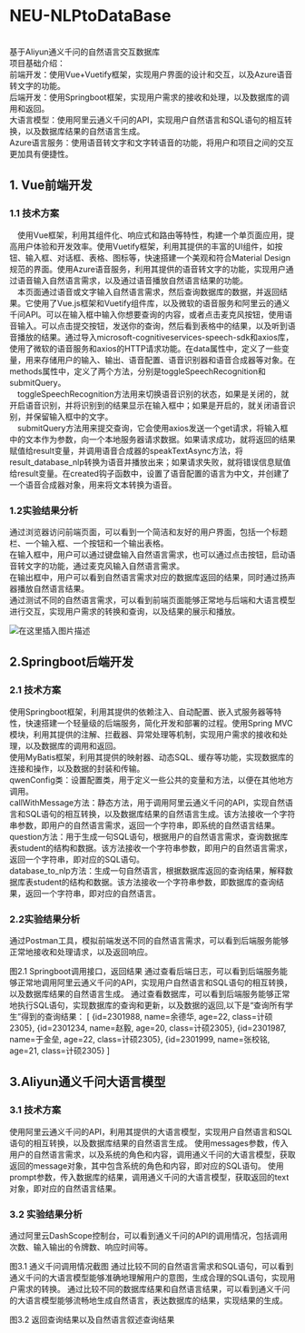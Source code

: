 # NEU-NLPtoDataBase
<br/>基于Aliyun通义千问的自然语言交互数据库<br/>
项目基础介绍：<br/>
前端开发：使用Vue+Vuetify框架，实现用户界面的设计和交互，以及Azure语音转文字的功能。<br/>
后端开发：使用Springboot框架，实现用户需求的接收和处理，以及数据库的调用和返回。<br/>
大语言模型：使用阿里云通义千问的API，实现用户自然语言和SQL语句的相互转换，以及数据库结果的自然语言生成。<br/>
Azure语言服务：使用语音转文字和文字转语音的功能，将用户和项目之间的交互更加具有便捷性。<br/>

## 1. Vue前端开发
### 1.1  技术方案
&ensp;&ensp;使用Vue框架，利用其组件化、响应式和路由等特性，构建一个单页面应用，提高用户体验和开发效率。使用Vuetify框架，利用其提供的丰富的UI组件，如按钮、输入框、对话框、表格、图标等，快速搭建一个美观和符合Material Design规范的界面。使用Azure语音服务，利用其提供的语音转文字的功能，实现用户通过语音输入自然语言需求，以及通过语音播放自然语言结果的功能。  <br/>
&ensp;&ensp;本页面通过语音或文字输入自然语言需求，然后查询数据库的数据，并返回结果。它使用了Vue.js框架和Vuetify组件库，以及微软的语音服务和阿里云的通义千问API。可以在输入框中输入你想要查询的内容，或者点击麦克风按钮，使用语音输入。可以点击提交按钮，发送你的查询，然后看到表格中的结果，以及听到语音播放的结果。通过导入microsoft-cognitiveservices-speech-sdk和axios库，使用了微软的语音服务和axios的HTTP请求功能。在data属性中，定义了一些变量，用来存储用户的输入、输出、语音配置、语音识别器和语音合成器等对象。在methods属性中，定义了两个方法，分别是toggleSpeechRecognition和submitQuery。<br/>
&ensp;&ensp;toggleSpeechRecognition方法用来切换语音识别的状态，如果是关闭的，就开启语音识别，并将识别到的结果显示在输入框中；如果是开启的，就关闭语音识别，并保留输入框中的文字。<br/>
&ensp;&ensp;submitQuery方法用来提交查询，它会使用axios发送一个get请求，将输入框中的文本作为参数，向一个本地服务器请求数据。如果请求成功，就将返回的结果赋值给result变量，并调用语音合成器的speakTextAsync方法，将result_database_nlp转换为语音并播放出来；如果请求失败，就将错误信息赋值给result变量。在created钩子函数中，设置了语音配置的语言为中文，并创建了一个语音合成器对象，用来将文本转换为语音。<br/>
### 1.2实验结果分析 
通过浏览器访问前端页面，可以看到一个简洁和友好的用户界面，包括一个标题栏、一个输入框、一个按钮和一个输出表格。<br/>
在输入框中，用户可以通过键盘输入自然语言需求，也可以通过点击按钮，启动语音转文字的功能，通过麦克风输入自然语言需求。<br/>
在输出框中，用户可以看到自然语言需求对应的数据库返回的结果，同时通过扬声器播放自然语言结果。<br/>
通过测试不同的自然语言需求，可以看到前端页面能够正常地与后端和大语言模型进行交互，实现用户需求的转换和查询，以及结果的展示和播放。<br/>

![在这里插入图片描述](https://img-blog.csdnimg.cn/direct/1e78bf8bb84f4e809d557173a832a90f.png)

## 2.Springboot后端开发
### 2.1  技术方案
使用Springboot框架，利用其提供的依赖注入、自动配置、嵌入式服务器等特性，快速搭建一个轻量级的后端服务，简化开发和部署的过程。使用Spring MVC模块，利用其提供的注解、拦截器、异常处理等机制，实现用户需求的接收和处理，以及数据库的调用和返回。<br/>
使用MyBatis框架，利用其提供的映射器、动态SQL、缓存等功能，实现数据库的连接和操作，以及数据的封装和传输。<br/>
qwenConfig类：设置配置类，用于定义一些公共的变量和方法，以便在其他地方调用。<br/>
callWithMessage方法：静态方法，用于调用阿里云通义千问的API，实现自然语言和SQL语句的相互转换，以及数据库结果的自然语言生成。该方法接收一个字符串参数，即用户的自然语言需求，返回一个字符串，即系统的自然语言结果。<br/>
question方法：用于生成一句SQL语句，根据用户的自然语言需求，查询数据库表student的结构和数据。该方法接收一个字符串参数，即用户的自然语言需求，返回一个字符串，即对应的SQL语句。<br/>
database_to_nlp方法：生成一句自然语言，根据数据库返回的查询结果，解释数据库表student的结构和数据。该方法接收一个字符串参数，即数据库的查询结果，返回一个字符串，即对应的自然语言。<br/>
### 2.2实验结果分析
通过Postman工具，模拟前端发送不同的自然语言需求，可以看到后端服务能够正常地接收和处理请求，以及返回响应。<br/>

图2.1 Springboot调用接口，返回结果
通过查看后端日志，可以看到后端服务能够正常地调用阿里云通义千问的API，实现用户自然语言和SQL语句的相互转换，以及数据库结果的自然语言生成。
通过查看数据库，可以看到后端服务能够正常地执行SQL语句，实现数据库的查询和更新，以及数据的返回,以下是“查询所有学生”得到的查询结果：
[
{id=2301988, name=余德华, age=22, class=计硕2305}, 
{id=2301234, name=赵毅, age=20, class=计硕2305}, 
{id=2301987, name=于金垒, age=22, class=计硕2305}, 
{id=2301999, name=张校铭, age=21, class=计硕2305}
]
## 3.Aliyun通义千问大语言模型
### 3.1  技术方案
使用阿里云通义千问的API，利用其提供的大语言模型，实现用户自然语言和SQL语句的相互转换，以及数据库结果的自然语言生成。
使用messages参数，传入用户的自然语言需求，以及系统的角色和内容，调用通义千问的大语言模型，获取返回的message对象，其中包含系统的角色和内容，即对应的SQL语句。
使用prompt参数，传入数据库的结果，调用通义千问的大语言模型，获取返回的text对象，即对应的自然语言结果。
### 3.2  实验结果分析
通过阿里云DashScope控制台，可以看到通义千问的API的调用情况，包括调用次数、输入输出的令牌数、响应时间等。

图3.1 通义千问调用情况截图
通过比较不同的自然语言需求和SQL语句，可以看到通义千问的大语言模型能够准确地理解用户的意图，生成合理的SQL语句，实现用户需求的转换。
通过比较不同的数据库结果和自然语言结果，可以看到通义千问的大语言模型能够流畅地生成自然语言，表达数据库的结果，实现结果的生成。

图3.2 返回查询结果以及自然语言叙述查询结果
